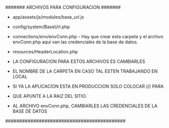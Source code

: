 
####### ARCHIVOS PARA CONFIGURACION #######

- app/assets/js/modules/base_url.js
- config/system/BaseUrl.php
- connections/env/envConn.php - Hay que crear esta carpeta y el archivo envConn.php
    aquí van las credenciales de la base de datos.
- resources/HeaderLocation.php

- LA CONFIGURACION PARA ESTOS ARCHIVOS ES CAMBIARLES
- EL NOMBRE DE LA CARPETA EN CASO TAL ESTEN TRABAJANDO EN LOCAL
- SI YA LA APLICACION ESTA EN PRODUCCION SOLO COLOCAR (/) PARA
- QUE APUNTE A LA RAIZ DEL SITIO.
- AL ARCHIVO envConn.php, CAMBIARLES LAS CREDENCIALES DE LA BASE DE DATOS

###########################################